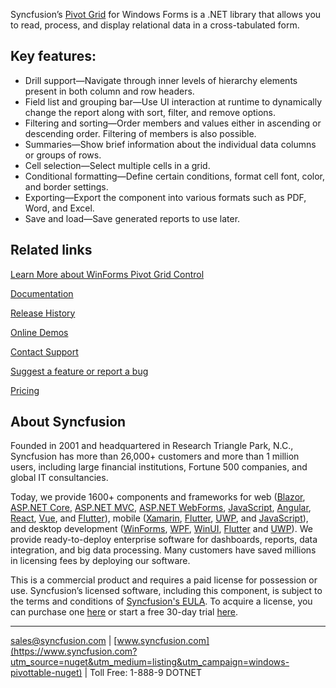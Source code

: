 Syncfusion’s [Pivot Grid](https://www.syncfusion.com/winforms-ui-controls/pivot-grid?utm_source=nuget&utm_medium=listing&utm_campaign=windows-pivottable-nuget) for Windows Forms is a .NET library that allows you to read, process, and display relational data in a cross-tabulated form.

## Key features:
* Drill support—Navigate through inner levels of hierarchy elements present in both column and row headers.
* Field list and grouping bar—Use UI interaction at runtime to dynamically change the report along with sort, filter, and remove options.
* Filtering and sorting—Order members and values either in ascending or descending order. Filtering of members is also possible.
* Summaries—Show brief information about the individual data columns or groups of rows.
* Cell selection—Select multiple cells in a grid.
* Conditional formatting—Define certain conditions, format cell font, color, and border settings.
* Exporting—Export the component into various formats such as PDF, Word, and Excel.
* Save and load—Save generated reports to use later.

## Related links
[Learn More about WinForms Pivot Grid Control](https://www.syncfusion.com/winforms-ui-controls/pivot-grid?utm_source=nuget&utm_medium=listing&utm_campaign=windows-pivottable-nugett)

[Documentation](https://help.syncfusion.com/windowsforms/pivotgrid/overview?utm_source=nuget&utm_medium=listing&utm_campaign=windows-pivottable-nuget)

[Release History](https://help.syncfusion.com/windowsforms/release-notes/v19.3.0.56?utm_source=nuget&utm_medium=listing&utm_campaign=windows-pivottable-nuget)

[Online Demos](https://github.com/syncfusion/winforms-demos/?utm_source=nuget&utm_medium=listing&utm_campaign=windows-pivottable-nuget)

[Contact Support](https://www.syncfusion.com/support/directtrac/incidents/newincident/?utm_source=nuget&utm_medium=listing&utm_campaign=windows-pivottable-nuget)

[Suggest a feature or report a bug](https://www.syncfusion.com/feedback/winforms?utm_source=nuget&utm_medium=listing&utm_campaign=windows-pivottable-nuget)

[Pricing](https://www.syncfusion.com/sales/products/windowsforms?utm_source=nuget&utm_medium=listing&utm_campaign=windows-pivottable-nuget)

## About Syncfusion
Founded in 2001 and headquartered in Research Triangle Park, N.C., Syncfusion has more than 26,000+ customers and more than 1 million users, including large financial institutions, Fortune 500 companies, and global IT consultancies.

Today, we provide 1600+ components and frameworks for web ([Blazor](https://www.syncfusion.com/blazor-components?utm_source=nuget&utm_medium=listing&utm_campaign=windows-pivottable-nuget), [ASP.NET Core](https://www.syncfusion.com/aspnet-core-ui-controls?utm_source=nuget&utm_medium=listing&utm_campaign=windows-pivottable-nuget), [ASP.NET MVC](https://www.syncfusion.com/aspnet-mvc-ui-controls?utm_source=nuget&utm_medium=listing&utm_campaign=windows-pivottable-nuget), [ASP.NET WebForms](https://www.syncfusion.com/jquery/aspnet-webforms-ui-controls?utm_source=nuget&utm_medium=listing&utm_campaign=windows-pivottable-nuget), [JavaScript](https://www.syncfusion.com/javascript-ui-controls?utm_source=nuget&utm_medium=listing&utm_campaign=windows-pivottable-nuget), [Angular](https://www.syncfusion.com/angular-ui-components?utm_source=nuget&utm_medium=listing&utm_campaign=windows-pivottable-nuget), [React](https://www.syncfusion.com/react-ui-components?utm_source=nuget&utm_medium=listing&utm_campaign=windows-pivottable-nuget), [Vue](https://www.syncfusion.com/vue-ui-components?utm_source=nuget&utm_medium=listing&utm_campaign=windows-pivottable-nuget), and [Flutter](https://www.syncfusion.com/flutter-widgets?utm_source=nuget&utm_medium=listing&utm_campaign=windows-pivottable-nuget)), mobile ([Xamarin](https://www.syncfusion.com/xamarin-ui-controls?utm_source=nuget&utm_medium=listing&utm_campaign=windows-pivottable-nuget), [Flutter](https://www.syncfusion.com/flutter-widgets?utm_source=nuget&utm_medium=listing&utm_campaign=windows-pivottable-nuget), [UWP](https://www.syncfusion.com/uwp-ui-controls?utm_source=nuget&utm_medium=listing&utm_campaign=windows-pivottable-nuget), and [JavaScript](https://www.syncfusion.com/javascript-ui-controls?utm_source=nuget&utm_medium=listing&utm_campaign=windows-pivottable-nuget)), and desktop development ([WinForms](https://www.syncfusion.com/winforms-ui-controls?utm_source=nuget&utm_medium=listing&utm_campaign=windows-pivottable-nuget), [WPF](https://www.syncfusion.com/wpf-ui-controls?utm_source=nuget&utm_medium=listing&utm_campaign=windows-pivottable-nuget), [WinUI](https://www.syncfusion.com/winui-controls?utm_source=nuget&utm_medium=listing&utm_campaign=windows-pivottable-nuget), [Flutter](https://www.syncfusion.com/flutter-widgets?utm_source=nuget&utm_medium=listing&utm_campaign=windows-pivottable-nuget) and [UWP](https://www.syncfusion.com/uwp-ui-controls?utm_source=nuget&utm_medium=listing&utm_campaign=windows-pivottable-nuget)). We provide ready-to-deploy enterprise software for dashboards, reports, data integration, and big data processing. Many customers have saved millions in licensing fees by deploying our software.


This is a commercial product and requires a paid license for possession or use. Syncfusion’s licensed software, including this component, is subject to the terms and conditions of [Syncfusion's EULA](https://www.syncfusion.com/eula/es/?utm_source=nuget&utm_medium=listing&utm_campaign=windows-pivottable-nuget). To acquire a license, you can purchase one [here]( https://www.syncfusion.com/sales/products/windowsforms?utm_source=nuget&utm_medium=listing&utm_campaign=windows-pivottable-nuget) or start a free 30-day trial [here](https://www.syncfusion.com/account/manage-trials/start-trials?utm_source=nuget&utm_medium=listing&utm_campaign=windows-pivottable-nuget).

___

[sales@syncfusion.com](mailto:sales@syncfusion.com?Subject=Syncfusion%20Notifications%20WinUI-%20NuGet) | [www.syncfusion.com](https://www.syncfusion.com?utm_source=nuget&utm_medium=listing&utm_campaign=windows-pivottable-nuget) | Toll Free: 1-888-9 DOTNET


